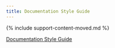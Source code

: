 ```yaml
---
title: Documentation Style Guide
---
```


{% include support-content-moved.md %}

[Documentation Style Guide](/docs/home/contribute/style-guide/)
